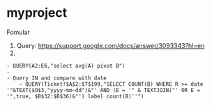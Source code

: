 # myproject
Fomular
  1. Query: https://support.google.com/docs/answer/3093343?hl=en
  2. 
    - QUERY(A2:E6,"select avg(A) pivot B")
    - 
    - Query IN and compare with date
        - QUERY(Ticket!$A$2:$T$199,"SELECT COUNT(B) WHERE R >= date '"&TEXT($O$3,"yyyy-mm-dd")&"' AND (E = '" & TEXTJOIN("' OR E = '",true, $B$32:$B$36)&"') label count(B)''")
